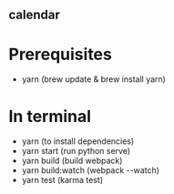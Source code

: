 ## calendar
# Prerequisites

- yarn (brew update & brew install yarn)

# In terminal
- yarn (to install dependencies)
- yarn start (run python serve)
- yarn build (build webpack)
- yarn build:watch (webpack --watch)
- yarn test (karma test)